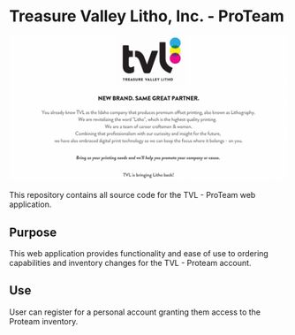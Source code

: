 # Treasure Valley Litho, Inc. - ProTeam

![TVL Logo](/assets/img/tvl.jfif)

This repository contains all source code for the TVL - ProTeam web application.

## Purpose

This web application provides functionality and ease of use to ordering capabilities and inventory changes for the TVL - Proteam account.

## Use

User can register for a personal account granting them access to the Proteam inventory. 
